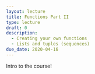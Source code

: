 ```yaml
---
layout: lecture
title: Functions Part II
type: lecture
draft: 0
description:
  - Creating your own functions
  - Lists and tuples (sequences)
due_date: 2020-04-16
---
```


Intro to the course!